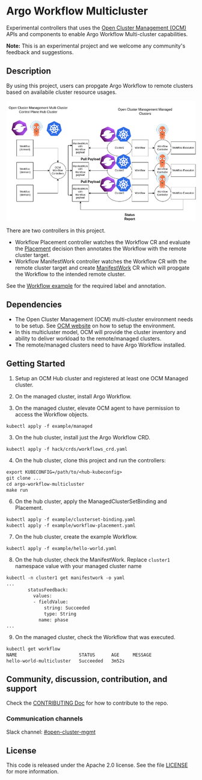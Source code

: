 # Argo Workflow Multicluster
Experimental controllers that uses the [Open Cluster Management (OCM)](https://open-cluster-management.io/) 
APIs and components to enable Argo Workflow Multi-cluster capabilities.

**Note:** This is an experimental project and we welcome any community's feedback and suggestions.

## Description
By using this project, users can propgate Argo Workflow to remote clusters based on availabile cluster resource usages.

![multi-cluster](assets/multicluster.png)

There are two controllers in this project.

- Workflow Placement controller watches the Workflow CR and evaluate the [Placement](https://open-cluster-management.io/concepts/placement/) decision then annotates the Workflow with the remote cluster target.
- Workflow ManifestWork controller watches the Workflow CR with the remote cluster target and create [ManifestWork](https://open-cluster-management.io/concepts/manifestwork/) CR which will propgate the Workflow to the intended remote cluster.

See the [Workflow example](example/hello-world.yaml) for the required label and annotation.


## Dependencies
- The Open Cluster Management (OCM) multi-cluster environment needs to be setup. See [OCM website](https://open-cluster-management.io/) on how to setup the environment.
- In this multicluster model, OCM will provide the cluster inventory and ability to deliver workload to the remote/managed clusters.
- The remote/managed clusters need to have Argo Workflow installed.

## Getting Started
1. Setup an OCM Hub cluster and registered at least one OCM Managed cluster.

2. On the managed cluster, install Argo Workflow.

3. On the managed cluster, elevate OCM agent to have permission to access the Workflow objects.
```
kubectl apply -f example/managed
``` 

3. On the hub cluster, install just the Argo Workflow CRD.
```
kubectl apply -f hack/crds/workflows_crd.yaml
```

4. On the hub cluster, clone this project and run the controllers:
```
export KUBECONFIG=/path/to/<hub-kubeconfig>
git clone ...
cd argo-workflow-multicluster
make run
```

6. On the hub cluster, apply the ManagedClusterSetBinding and Placement.
```
kubectl apply -f example/clusterset-binding.yaml
kubectl apply -f example/workflow-placement.yaml
```

7. On the hub cluster, create the example Workflow.
```
kubectl apply -f example/hello-world.yaml
```

8. On the hub cluster, check the ManifestWork. Replace `cluster1` namespace value with your managed cluster name
```
kubectl -n cluster1 get manifestwork -o yaml
...
        statusFeedback:
          values:
          - fieldValue:
              string: Succeeded
              type: String
            name: phase
...
```

9. On the managed cluster, check the Workflow that was executed.
```
kubectl get workflow
NAME                       STATUS      AGE     MESSAGE
hello-world-multicluster   Succeeded   3m52s   
```

## Community, discussion, contribution, and support

Check the [CONTRIBUTING Doc](CONTRIBUTING.md) for how to contribute to the repo.

### Communication channels

Slack channel: [#open-cluster-mgmt](https://kubernetes.slack.com/channels/open-cluster-mgmt)

## License

This code is released under the Apache 2.0 license. See the file [LICENSE](LICENSE) for more information.
